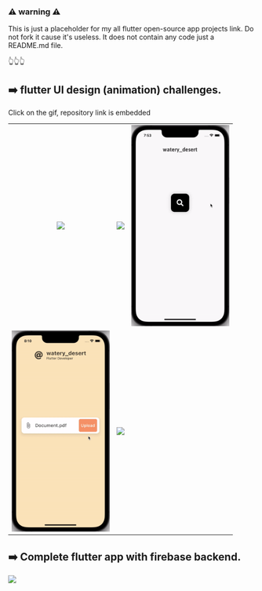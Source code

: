 
### ⚠️ warning ⚠️

This is just a placeholder for my all flutter open-source app projects link. Do not fork it cause it's useless. It does not contain any code just a README.md file.

👆👆👆

## ➡️ flutter UI design (animation) challenges.
Click on the gif, repository link is embedded

<table>
   <tr>
      <td align="center">
         <a href="https://github.com/watery-desert/movie_2_dimest">
         <img src="https://raw.githubusercontent.com/watery-desert/assets/main/movie_2_dimest/screen_recording.gif"  width="200"/>
         </a>
      </td>
      <td align="center">
         <a href="https://github.com/watery-desert/food_recipes_afterglow">
         <img src="https://raw.githubusercontent.com/watery-desert/assets/main/food_recipes_afterglow/screen_recording.gif"  width="200"/>
         </a>
      </td>
      <td align="center">
         <a href="https://github.com/watery-desert/search_animation_shot_ronas_it">
         <img src="https://raw.githubusercontent.com/watery-desert/assets/main/search_animation_shot_ronas_it/screen_recording.gif"  width="200"/>
         </a>
      </td>
   </tr>
   <td align="center">
         <a href="https://github.com/watery-desert/upload_file_mauricio_bucardo">
         <img src="https://raw.githubusercontent.com/watery-desert/assets/main/upload_file_mauricio_bucardo/screen_recording.gif"  width="200"/>
         </a>
   </td>
   <td align="center">
         <a href="https://github.com/watery-desert/car_rental_ronas_it">
         <img src="https://raw.githubusercontent.com/watery-desert/assets/main/car_rental_ronas_it/screen_recording.gif"  width="200"/>
         </a>
   </td>
   <!-- <td align="center">
         <a href="https://github.com/watery-desert/car_rental_ronas_it">
         <img src="https://raw.githubusercontent.com/watery-desert/assets/main/car_rental_ronas_it/screen_recording.gif"  width="200"/>
         </a> -->
   </td>
   </tr>
</table>

## ➡️ Complete flutter app with firebase backend. 

   <a href="https://github.com/watery-desert/flower_selling_app">
   <img src="https://raw.githubusercontent.com/watery-desert/assets/main/flower_selling_app/screen_recordings/overview.gif"  width="200"/>
   </a>

<div>

<!-- ## All repositories link 👇
   
[![Movie 2 Dimest](https://github-readme-stats.vercel.app/api/pin/?username=watery-desert&repo=movie_2_dimest)](https://github.com/watery-desert/movie_2_dimest)
[![Food Recipes Afterglow](https://github-readme-stats.vercel.app/api/pin/?username=watery-desert&repo=food_recipes_afterglow)](https://github.com/watery-desert/food_recipes_afterglow)
[![Search Animation Shot Ronas IT](https://github-readme-stats.vercel.app/api/pin/?username=watery-desert&repo=search_animation_shot_ronas_it)](https://github.com/watery-desert/search_animation_shot_ronas_it)
[![Upload File Mauricio Bucardo](https://github-readme-stats.vercel.app/api/pin/?username=watery-desert&repo=upload_file_mauricio_bucardo)](https://github.com/watery-desert/upload_file_mauricio_bucardo)
[![Car Rental Ronas IT](https://github-readme-stats.vercel.app/api/pin/?username=watery-desert&repo=car_rental_ronas_it)](https://github.com/watery-desert/car_rental_ronas_it)
[![Flower selling app](https://github-readme-stats.vercel.app/api/pin/?username=watery-desert&repo=flower_selling_app)](https://github.com/watery-desert/flower_selling_app)    -->

<!-- <a href="https://github.com/watery-desert/movie_2_dimest">
1. movie_2_dimest
</a>

<div>

<a href="https://github.com/watery-desert/food_recipes_afterglow">
2. food_recipes_afterglow
</a>

<div>

<a href="https://github.com/watery-desert/search_animation_shot_ronas_it">
3. search_animation_shot_ronas_it
</a>

<div>

<a href="https://github.com/watery-desert/upload_file_mauricio_bucardo">
4. upload_file_mauricio_bucardo
</a>

<div>

<a href="https://github.com/watery-desert/car_rental_ronas_it">
5. car_rental_ronas_it
</a>

<div>

<a href="https://github.com/watery-desert/flower_selling_app">
6. flower_selling_app
</a> -->

